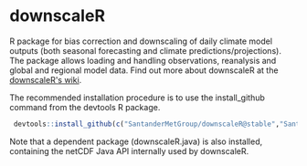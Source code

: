 downscaleR
==========

R package for bias correction and downscaling of daily climate model outputs (both seasonal forecasting and climate predictions/projections). The package allows loading and handling observations, reanalysis and global and regional model data. Find out more about downscaleR at the [downscaleR's wiki](https://github.com/SantanderMetGroup/downscaleR/wiki).

The recommended installation procedure is to use the install_github command from the devtools R package. 
```R
￼devtools::install_github(c("SantanderMetGroup/downscaleR@stable","SantanderMetGroup/downscaleR.java@stable"))
```
Note that a dependent package (downscaleR.java) is also installed, containing the netCDF Java API internally used by downscaleR.

